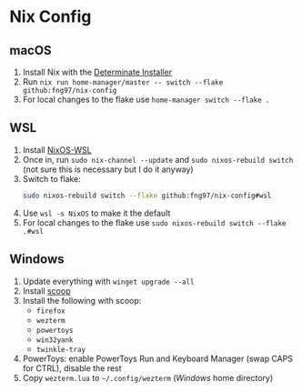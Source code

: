 # Nix Config

## macOS

1. Install Nix with the [Determinate Installer](https://github.com/DeterminateSystems/nix-installer)
2. Run `nix run home-manager/master -- switch --flake github:fng97/nix-config`
3. For local changes to the flake use `home-manager switch --flake .`

## WSL

1. Install [NixOS-WSL](https://github.com/nix-community/NixOS-WSL)
2. Once in, run `sudo nix-channel --update` and `sudo nixos-rebuild switch` (not sure this is necessary but I do it anyway)
3. Switch to flake:
   ```bash
   sudo nixos-rebuild switch --flake github:fng97/nix-config#wsl
   ```
4. Use `wsl -s NixOS` to make it the default
5. For local changes to the flake use `sudo nixos-rebuild switch --flake .#wsl`

## Windows

1. Update everything with `winget upgrade --all`
2. Install [scoop](https://scoop.sh/)
3. Install the following with scoop:
   - `firefox`
   - `wezterm`
   - `powertoys`
   - `win32yank`
   - `twinkle-tray`
4. PowerToys: enable PowerToys Run and Keyboard Manager (swap CAPS for CTRL), disable the rest
5. Copy `wezterm.lua` to `~/.config/wezterm` (_Windows_ home directory)
